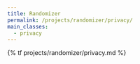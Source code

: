 ```yaml
---
title: Randomizer
permalink: /projects/randomizer/privacy/
main_classes:
  - privacy
---
```


{% tf projects/randomizer/privacy.md %}